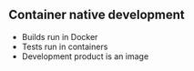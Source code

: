 ## Container native development

- Builds run in Docker
- Tests run in containers
- Development product is an image

